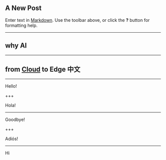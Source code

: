 ## A New Post

Enter text in [Markdown](http://daringfireball.net/projects/markdown/). Use the toolbar above, or click the **?** button for formatting help.

---
## why AI

---

## from [Cloud](#) to Edge 中文

---
Hello!

+++

Hola!

---

Goodbye!

+++

Adiós!

---

Hi
